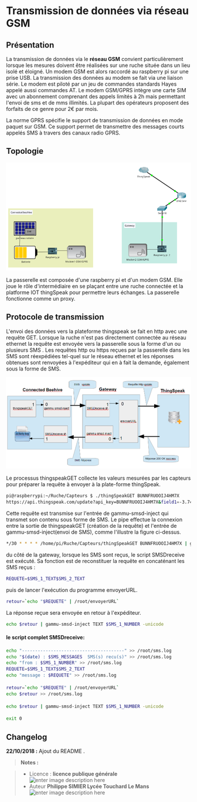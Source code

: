 ﻿# Transmission de données via réseau GSM

## Présentation
La transmission de données via le **réseau GSM** convient particulièrement lorsque les mesures doivent être réalisées sur une ruche située dans un lieu isolé et éloigné. Un modem GSM  est alors raccordé au raspberry pi sur une prise USB. La transmission des données au modem se fait  via une liaison série. Le modem est piloté par un jeu de commandes standards Hayes appelé aussi commandes AT. Le modem GSM/GPRS intègre une carte SIM  avec un abonnement comprenant des appels limités à 2h mais permettant l'envoi de sms et de mms illimités. La plupart des opérateurs proposent des forfaits de ce genre pour 2€ par mois.

La norme GPRS spécifie le support de transmission de données en mode paquet sur GSM. Ce support permet de transmettre des messages courts appelés SMS à travers des canaux radio GPRS.

## Topologie
![topologie transmission GSM ](/GSM/topologie.png)

La passerelle est  composée d'une raspberry pi et d'un modem GSM. Elle joue le rôle d'intermédiaire en se plaçant entre une ruche connectée et la platforme IOT thingSpeak  pour permettre  leurs échanges. La passerelle fonctionne comme un proxy.

## Protocole de transmission 
L'envoi des données vers la plateforme thingspeak se fait en http avec une requête  GET.  Lorsque la ruche n'est pas directement connectée au réseau ethernet la requête est envoyée vers la passerelle sous la forme d'un ou plusieurs SMS . 
Les requêtes http ou https reçues  par la passerelle dans les SMS sont  réexpédiées tel-quel sur le réseau ethernet et les réponses obtenues  sont renvoyées à l'expéditeur  qui en à fait la demande, également sous la forme de SMS. 
  
![process transmission ](/GSM/TransmissionSMS.PNG)

Le processus thingspeakGET collecte les valeurs mesurées par les capteurs pour préparer la requête à envoyer à la plate-forme thingSpeak. 
```bash
pi@raspberrypi:~/Ruche/Capteurs $ ./thingSpeakGET BUNNFRUOOIJ4HM7X
https://api.thingspeak.com/update?api_key=BUNNFRUOOIJ4HM7X&field1=-3.74&field2=18.67&field3=1032.96&field4=62.30&field5=327.50&field6=11.35&field7=-3.68&created_at=2018-10-22%2013:55:38
```
Cette requête est transmise sur l'entrée  de gammu-smsd-inject  qui transmet son   contenu sous forme de SMS.
Le pipe effectue la connexion entre la sortie de thingspeakGET (création de la requête) et l'entrée de gammu-smsd-inject(envoi de SMS), comme l'illustre la figure ci-dessus.
```bash
*/30 * * * * /home/pi/Ruche/Capteurs/thingSpeakGET BUNNFRUOOIJ4HM7X | gammu-smsd-inject TEXT 0788887777 -len 183
```
du côté de la gateway, lorsque les SMS sont reçus, le script SMSDreceive est exécuté. Sa fonction est de reconstituer la requête en concaténant les SMS reçus :
```bash
REQUETE=$SMS_1_TEXT$SMS_2_TEXT
```
puis de lancer l'exécution du programme envoyerURL.
```bash
retour=`echo "$REQUETE" | /root/envoyerURL`
```
La réponse reçue sera envoyée en retour à l'expéditeur.
```bash
echo $retour | gammu-smsd-inject TEXT $SMS_1_NUMBER -unicode
```
#### le script complet SMSDreceive:
```bash
echo "---------------------------------------" >> /root/sms.log
echo "$(date) : $SMS_MESSAGES  SMS(s) recu(s)" >> /root/sms.log
echo "from : $SMS_1_NUMBER" >> /root/sms.log
REQUETE=$SMS_1_TEXT$SMS_2_TEXT
echo "message : $REQUETE" >> /root/sms.log

retour=`echo "$REQUETE" | /root/envoyerURL`
echo $retour >> /root/sms.log

echo $retour | gammu-smsd-inject TEXT $SMS_1_NUMBER -unicode

exit 0 
```
## Changelog

 **22/10/2018 :** Ajout du README . 
 
 
> **Notes :**


> - Licence : **licence publique générale** ![enter image description here](https://img.shields.io/badge/licence-GPL-green.svg)
> - Auteur **Philippe SIMIER Lycée Touchard Le Mans**
>  ![enter image description here](https://img.shields.io/badge/built-passing-green.svg)
<!-- TOOLBOX 

Génération des badges : https://shields.io/
Génération de ce fichier : https://stackedit.io/editor#




